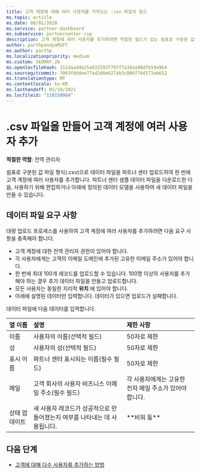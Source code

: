 ```yaml
---
title: 고객 계정에 대해 여러 사용자를 가져오는 .csv 파일의 필드
ms.topic: article
ms.date: 08/01/2020
ms.service: partner-dashboard
ms.subservice: partnercenter-csp
description: 고객 계정에 여러 사용자를 추가하려면 적절한 필드가 있는 쉼표로 구분된 값(.csv) 파일을 만듭니다.
author: parthpandyaMSFT
ms.author: parthp
ms.localizationpriority: medium
ms.custom: SEOMAY.20
ms.openlocfilehash: 152daadde25a9325937797f7a3daa90dfb59a9b4
ms.sourcegitcommit: 7063fdddee77ad2d8e627ab3c806f76d173ab652
ms.translationtype: MT
ms.contentlocale: ko-KR
ms.lasthandoff: 05/19/2021
ms.locfileid: "110150984"
---
```

# <a name="add-multiple-users-to-a-customer-account-by-creating-a-csv-file"></a>.csv 파일을 만들어 고객 계정에 여러 사용자 추가

**적절한 역할**: 전역 관리자

쉼표로 구분된 값 파일 형식(.csv)으로 데이터 파일을 파트너 센터 업로드하여 한 번에 고객 계정에 여러 사용자를 추가합니다. 파트너 센터 샘플 데이터 파일을 다운로드한 다음, 사용하기 위해 편집하거나 아래에 정의된 데이터 모델을 사용하여 새 데이터 파일을 만들 수 있습니다.

## <a name="data-file-requirements"></a><a href="" id="creatingtheimportcsvfile"></a>데이터 파일 요구 사항

대량 업로드 프로세스를 사용하여 고객 계정에 여러 사용자를 추가하려면 다음 요구 사항을 충족해야 합니다.

- 고객 계정에 대한 전역 관리자 권한이 있어야 합니다.
- 각 사용자에게는 고객의 이메일 도메인에 추가된 고유한 이메일 주소가 있어야 합니다.
- 한 번에 최대 100개 레코드를 업로드할 수 있습니다. 100명 이상의 사용자를 추가해야 하는 경우 추가 데이터 파일을 만들고 업로드합니다.
- 모든 사용자는 동일한 지리적 **위치** 에 있어야 합니다.
- 아래에 설명된 데이터만 입력합니다. 데이터가 있으면 업로드가 실패합니다.

데이터 파일에 다음 데이터를 입력합니다.

| **열 이름** | **설명**  | **제한 사항**  |
|:-------- |:------  |:----- |
| 이름  | 사용자의 이름(선택적 필드)  | 50자로 제한  |
| 성  | 사용자의 성(선택적 필드)  | 50자로 제한  |
| 표시 이름    | 파트너 센터 표시되는 이름(필수 필드)                            | 50자로 제한                         |
| 메일   | 고객 회사의 사용자 비즈니스 이메일 주소(필수 필드)           | 각 사용자에게는 고유한 전자 메일 주소가 있어야 합니다. |
| 상태 업데이트   | 새 사용자 레코드가 성공적으로 만들어졌는지 여부를 나타내는 데 사용됩니다. | \*\*비워 둠\*\*                        |

## <a name="next-steps"></a>다음 단계

- [고객에 대해 다수 사용자를 추가하는 방법](adding-multiple-users-to-a-customer-account.md)